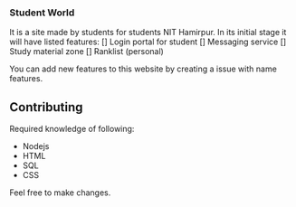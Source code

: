 ### Student World
It is a site made by students for students NIT Hamirpur. In its initial stage it will have listed features:
[] Login portal for student
[] Messaging service
[] Study material zone
[] Ranklist (personal)

You can add new features to this website by creating a issue with name features.

## Contributing
Required knowledge of following:
- Nodejs
- HTML
- SQL
- CSS

Feel free to make changes.